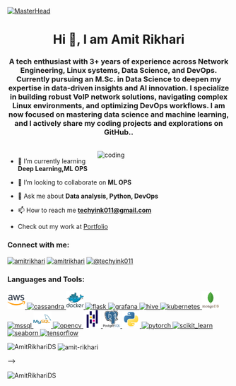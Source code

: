 [![MasterHead](https://www.uat.edu/media/data-science-banner.png)](https://github.com/Amit-Rikhari)
<h1 align="center">Hi 👋, I am Amit Rikhari</h1>
<h3 align="center">A tech enthusiast with 3+ years of experience across Network Engineering, Linux systems, Data Science, and DevOps. Currently pursuing an M.Sc. in Data Science to deepen my expertise in data-driven insights and AI innovation. I specialize in building robust VoIP network solutions, navigating complex Linux environments, and optimizing DevOps workflows. I am now focused on mastering data science and machine learning, and I actively share my coding projects and explorations on GitHub..</h3>
<br>

<img align="right" alt="coding" width=300 src="https://cdn.dribbble.com/users/2131993/screenshots/4948736/media/45dceb640723d72436c427add7966cf8.gif">
<!--
<p align="left"> <img src="https://komarev.com/ghpvc/?username=amit-rikhari&label=Profile%20views&color=0e75b6&style=flat" alt="amit-rikhari" /> </p>
<p align="left"> <a href="https://github.com/ryo-ma/github-profile-trophy"><img src="https://github-profile-trophy.vercel.app/?username=amit-rikhari" alt="amit-rikhari" /></a> </p>
-->

- 🌱 I’m currently learning **Deep Learning,ML OPS**

- 👯 I’m looking to collaborate on **ML OPS**

- 💬 Ask me about **Data analysis, Python, DevOps**

- 📫 How to reach me **techyink011@gmail.com**

- Check out my work at <a href=https://amit-rikhari.github.io/Portfolio_website/>Portfolio</a>

<h3 align="left">Connect with me:</h3>
<p align="left">
<a href="https://www.linkedin.com/in/amit-rikhari" target="blank"><img align="center" src="https://raw.githubusercontent.com/rahuldkjain/github-profile-readme-generator/master/src/images/icons/Social/linked-in-alt.svg" alt="amitrikhari" height="30" width="40" /></a>
<a href="https://www.facebook.com/amit.rikhari.9" target="blank"><img align="center" src="https://raw.githubusercontent.com/rahuldkjain/github-profile-readme-generator/master/src/images/icons/Social/facebook.svg" alt="amitrikhari" height="30" width="40" /></a>
<a href="https://www.hackerrank.com/profile/techyink011" target="blank"><img align="center" src="https://raw.githubusercontent.com/rahuldkjain/github-profile-readme-generator/master/src/images/icons/Social/hackerrank.svg" alt="@techyink011" height="30" width="40" /></a>
</p>

<h3 align="left">Languages and Tools:</h3>
<p align="left"> <a href="https://aws.amazon.com" target="_blank" rel="noreferrer"> <img src="https://raw.githubusercontent.com/devicons/devicon/master/icons/amazonwebservices/amazonwebservices-original-wordmark.svg" alt="aws" width="40" height="40"/> </a> <a href="https://cassandra.apache.org/" target="_blank" rel="noreferrer"> <img src="https://www.vectorlogo.zone/logos/apache_cassandra/apache_cassandra-icon.svg" alt="cassandra" width="40" height="40"/> </a> <a href="https://www.docker.com/" target="_blank" rel="noreferrer"> <img src="https://raw.githubusercontent.com/devicons/devicon/master/icons/docker/docker-original-wordmark.svg" alt="docker" width="40" height="40"/> </a> <a href="https://flask.palletsprojects.com/" target="_blank" rel="noreferrer"> <img src="https://www.vectorlogo.zone/logos/pocoo_flask/pocoo_flask-icon.svg" alt="flask" width="40" height="40"/> </a> <a href="https://grafana.com" target="_blank" rel="noreferrer"> <img src="https://www.vectorlogo.zone/logos/grafana/grafana-icon.svg" alt="grafana" width="40" height="40"/> </a> <a href="https://hive.apache.org/" target="_blank" rel="noreferrer"> <img src="https://www.vectorlogo.zone/logos/apache_hive/apache_hive-icon.svg" alt="hive" width="40" height="40"/> </a> <a href="https://kubernetes.io" target="_blank" rel="noreferrer"> <img src="https://www.vectorlogo.zone/logos/kubernetes/kubernetes-icon.svg" alt="kubernetes" width="40" height="40"/> </a> <a href="https://www.mongodb.com/" target="_blank" rel="noreferrer"> <img src="https://raw.githubusercontent.com/devicons/devicon/master/icons/mongodb/mongodb-original-wordmark.svg" alt="mongodb" width="40" height="40"/> </a> <a href="https://www.microsoft.com/en-us/sql-server" target="_blank" rel="noreferrer"> <img src="https://www.svgrepo.com/show/303229/microsoft-sql-server-logo.svg" alt="mssql" width="40" height="40"/> </a> <a href="https://www.mysql.com/" target="_blank" rel="noreferrer"> <img src="https://raw.githubusercontent.com/devicons/devicon/master/icons/mysql/mysql-original-wordmark.svg" alt="mysql" width="40" height="40"/> </a> <a href="https://opencv.org/" target="_blank" rel="noreferrer"> <img src="https://www.vectorlogo.zone/logos/opencv/opencv-icon.svg" alt="opencv" width="40" height="40"/> </a> <a href="https://pandas.pydata.org/" target="_blank" rel="noreferrer"> <img src="https://raw.githubusercontent.com/devicons/devicon/2ae2a900d2f041da66e950e4d48052658d850630/icons/pandas/pandas-original.svg" alt="pandas" width="40" height="40"/> </a> <a href="https://www.postgresql.org" target="_blank" rel="noreferrer"> <img src="https://raw.githubusercontent.com/devicons/devicon/master/icons/postgresql/postgresql-original-wordmark.svg" alt="postgresql" width="40" height="40"/> </a> <a href="https://www.python.org" target="_blank" rel="noreferrer"> <img src="https://raw.githubusercontent.com/devicons/devicon/master/icons/python/python-original.svg" alt="python" width="40" height="40"/> </a> <a href="https://pytorch.org/" target="_blank" rel="noreferrer"> <img src="https://www.vectorlogo.zone/logos/pytorch/pytorch-icon.svg" alt="pytorch" width="40" height="40"/> </a> <a href="https://scikit-learn.org/" target="_blank" rel="noreferrer"> <img src="https://upload.wikimedia.org/wikipedia/commons/0/05/Scikit_learn_logo_small.svg" alt="scikit_learn" width="40" height="40"/> </a> <a href="https://seaborn.pydata.org/" target="_blank" rel="noreferrer"> <img src="https://seaborn.pydata.org/_images/logo-mark-lightbg.svg" alt="seaborn" width="40" height="40"/> </a> <a href="https://www.tensorflow.org" target="_blank" rel="noreferrer"> <img src="https://www.vectorlogo.zone/logos/tensorflow/tensorflow-icon.svg" alt="tensorflow" width="40" height="40"/> </a> </p>

<p><img align="left" src="https://github-readme-stats.vercel.app/api/top-langs?username=AmitRikhariDS&show_icons=true&locale=en&layout=compact" alt="AmitRikhariDS" /></p>
<!-->
<p>&nbsp;<img align="center" src="https://github-readme-stats.vercel.app/api?username=amit-rikhari&show_icons=true&locale=en" alt="amit-rikhari" /></p>
-->
<p><img align="center" src="https://github-readme-streak-stats.herokuapp.com/?user=AmitRikhariDS&" alt="AmitRikhariDS" /></p>

